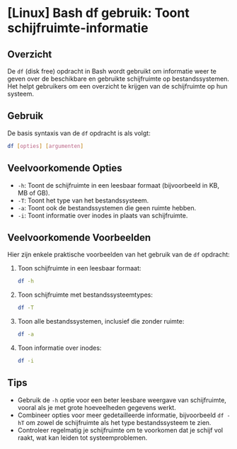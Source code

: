 # [Linux] Bash df gebruik: Toont schijfruimte-informatie

## Overzicht
De `df` (disk free) opdracht in Bash wordt gebruikt om informatie weer te geven over de beschikbare en gebruikte schijfruimte op bestandssystemen. Het helpt gebruikers om een overzicht te krijgen van de schijfruimte op hun systeem.

## Gebruik
De basis syntaxis van de `df` opdracht is als volgt:

```bash
df [opties] [argumenten]
```

## Veelvoorkomende Opties
- `-h`: Toont de schijfruimte in een leesbaar formaat (bijvoorbeeld in KB, MB of GB).
- `-T`: Toont het type van het bestandssysteem.
- `-a`: Toont ook de bestandssystemen die geen ruimte hebben.
- `-i`: Toont informatie over inodes in plaats van schijfruimte.

## Veelvoorkomende Voorbeelden
Hier zijn enkele praktische voorbeelden van het gebruik van de `df` opdracht:

1. Toon schijfruimte in een leesbaar formaat:
   ```bash
   df -h
   ```

2. Toon schijfruimte met bestandssysteemtypes:
   ```bash
   df -T
   ```

3. Toon alle bestandssystemen, inclusief die zonder ruimte:
   ```bash
   df -a
   ```

4. Toon informatie over inodes:
   ```bash
   df -i
   ```

## Tips
- Gebruik de `-h` optie voor een beter leesbare weergave van schijfruimte, vooral als je met grote hoeveelheden gegevens werkt.
- Combineer opties voor meer gedetailleerde informatie, bijvoorbeeld `df -hT` om zowel de schijfruimte als het type bestandssysteem te zien.
- Controleer regelmatig je schijfruimte om te voorkomen dat je schijf vol raakt, wat kan leiden tot systeemproblemen.